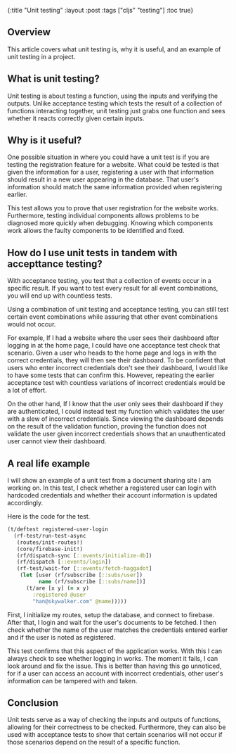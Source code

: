 {:title "Unit testing"
 :layout :post
 :tags  ["cljs" "testing"]
 :toc true}


## Overview

This article covers what unit testing is, why it is useful, and an example of unit testing in a project.

## What is unit testing?

 Unit testing is about testing a function, using the inputs and verifying the outputs. Unlike acceptance testing which tests the result of a collection of functions interacting together, unit testing just grabs one function and sees whether it reacts correctly given certain inputs.
 
## Why is it useful?
 
One possible situation in where you could have a unit test is if you are testing the registration feature for a website. What could be tested is that given the information for a user, registering a user with that information should result in a new user appearing in the database. That user's information should match the same information provided when registering earlier.

This test allows you to prove that user registration for the website works. Furthermore, testing individual components allows problems to be diagnosed more quickly when debugging. Knowing which components work allows the faulty components to be identified and fixed.

## How do I use unit tests in tandem with accepttance testing?

With acceptance testing, you test that a collection of events occur in a specific result. If you want to test every result for all event combinations, you will end up with countless tests.

Using a combination of unit testing and acceptance testing, you can still test certain event combinations while assuring that other event combinations would not occur.

For example, If I had a website where the user sees their dashboard after logging in at the home page, I could have one acceptance test check that scenario. Given a user who heads to the home page and logs in with the correct credentials, they will then see their dashboard. To be confident that users who enter incorrect credentials don't see their dashboard, I would like to have some tests that can confirm this. However, repeating the earlier acceptance test with countless variations of incorrect credentials would be a lot of effort.

On the other hand, If I know that the user only sees their dashboard if they are authenticated, I could instead test my function which validates the user with a slew of incorrect credentials. Since viewing the dashboard depends on the result of the validation function, proving the function does not validate the user given incorrect credentials shows that an unauthenticated user cannot view their dashboard.


## A real life example

I will show an example of a unit test from a document sharing site I am working on. In this test, I check whether a registered user can login with hardcoded credentials and whether their account information is updated accordingly.

Here is the code for the test.

```clojure
(t/deftest registered-user-login
  (rf-test/run-test-async
   (routes/init-routes!)
   (core/firebase-init!)
   (rf/dispatch-sync [::events/initialize-db])
   (rf/dispatch [::events/login])
   (rf-test/wait-for [::events/fetch-haggadot] 
    (let [user (rf/subscribe [::subs/user])
          name (rf/subscribe [::subs/name])]
      (t/are [x y] (= x y)
        :registered @user
        "han@skywalker.com" @name)))))
```

First, I initialize my routes, setup the database, and connect to firebase. After that, I login and wait for the user's documents to be fetched. I then check whether the name of the user matches the credentials entered earlier and if the user is noted as registered.

This test confirms that this aspect of the application works. With this I can always check to see whether logging in works. The moment it fails, I can look around and fix the issue. This is better than having this go unnoticed, for if a user can access an account with incorrect credentials, other user's information can be tampered with and taken.


## Conclusion

Unit tests serve as a way of checking the inputs and outputs of functions, allowing for their correctness to be checked. Furthermore, they can also be used with acceptance tests to show that certain scenarios will not occur if those scenarios depend on the result of a specific function. 







